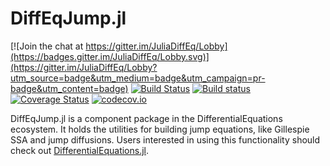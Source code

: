 # DiffEqJump.jl

[![Join the chat at https://gitter.im/JuliaDiffEq/Lobby](https://badges.gitter.im/JuliaDiffEq/Lobby.svg)](https://gitter.im/JuliaDiffEq/Lobby?utm_source=badge&utm_medium=badge&utm_campaign=pr-badge&utm_content=badge)
[![Build Status](https://travis-ci.org/JuliaDiffEq/DiffEqJump.jl.svg?branch=master)](https://travis-ci.org/JuliaDiffEq/DiffEqJump.jl)
[![Build status](https://ci.appveyor.com/api/projects/status/rr9vpqih2j9o89a5?svg=true)](https://ci.appveyor.com/project/ChrisRackauckas/diffeqjump-jl)
[![Coverage Status](https://coveralls.io/repos/ChrisRackauckas/DiffEqJump.jl/badge.svg?branch=master&service=github)](https://coveralls.io/github/JuliaDiffEq/DiffEqJump.jl?branch=master)
[![codecov.io](http://codecov.io/github/ChrisRackauckas/DiffEqJump.jl/coverage.svg?branch=master)](http://codecov.io/github/JuliaDiffEq/DiffEqJump.jl?branch=master)

DiffEqJump.jl is a component package in the DifferentialEquations ecosystem. It
holds the utilities for building jump equations, like Gillespie SSA and jump
diffusions. Users interested in using this functionality should check out
[DifferentialEquations.jl](https://github.com/JuliaDiffEq/DifferentialEquations.jl).
